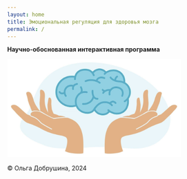```yaml
---
layout: home
title: Эмоциональная регуляция для здоровья мозга
permalink: /
---
```


**Научно-обоснованная интерактивная программа**

<img src="images/brain_hands.jpg" width="80%">

© Ольга Добрушина, 2024